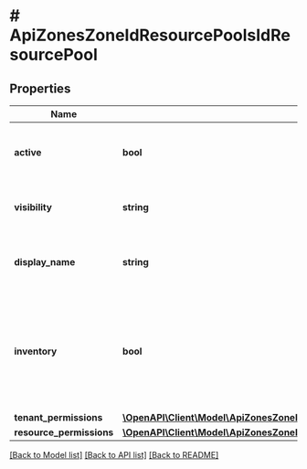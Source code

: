 # # ApiZonesZoneIdResourcePoolsIdResourcePool

## Properties

Name | Type | Description | Notes
------------ | ------------- | ------------- | -------------
**active** | **bool** | Activate &#x60;true&#x60; or disable &#x60;false&#x60; the datastore | [optional]
**visibility** | **string** | Setting &#x60;private&#x60; or &#x60;public&#x60; | [optional] [default to 'private']
**display_name** | **string** | Optional Display Name (VMware only) | [optional]
**inventory** | **bool** | Enable &#x60;True&#x60; or disable &#x60;False&#x60; inventory sync for resource pool during cloud refresh | [optional]
**tenant_permissions** | [**\OpenAPI\Client\Model\ApiZonesZoneIdFoldersIdFolderTenantPermissions[]**](ApiZonesZoneIdFoldersIdFolderTenantPermissions.md) |  | [optional]
**resource_permissions** | [**\OpenAPI\Client\Model\ApiZonesZoneIdDataStoresIdDatastoreResourcePermissions**](ApiZonesZoneIdDataStoresIdDatastoreResourcePermissions.md) |  | [optional]

[[Back to Model list]](../../README.md#models) [[Back to API list]](../../README.md#endpoints) [[Back to README]](../../README.md)
